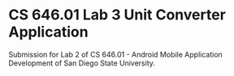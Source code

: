 # CS 646.01 Lab 3 Unit Converter Application

Submission for Lab 2 of CS 646.01 - Android Mobile Application Development of San Diego State University.
